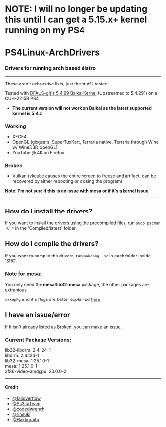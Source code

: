 # NOTE: I will no longer be updating this until I can get a 5.15.x+ kernel running on my PS4


# PS4Linux-ArchDrivers
### Drivers for running arch based distro
___
These aren't exhaustive lists, just the stuff I tested.

Tested with [DFAUS-git's 5.4.99 Baikal Kernel](https://github.com/DFAUS-git/ps4-linux-kernel-5.4.99-baikal) (Upstreamed to 5.4.291) on a CUH-2215B PS4

- **The current version will not work on Baikal as the latest supported kernel is 5.4.x**
### Working
* XFCE4
* OpenGL (glxgears, SuperTuxKart, Terraria native, Terraria through Wine w/ WineD3D OpenGL)
* YouTube @ 4K on Firefox
### Broken
* Vulkan (vkcube causes the entire screen to freeze and artifact, can be recovered by either rebooting or closing the program)

**Note: I'm not sure if this is an issue with mesa or if it's a kernel issue**

------------

## How do I install the drivers?
If you want to install the drivers using the precompiled files, run ```sudo pacman -U *``` in the 'Compiled/latest' folder.

## How do I compile the drivers?
If you want to compile the drivers, run ```makepkg -sr``` in each folder inside 'SRC'.

### Note for mesa:
You only need the **mesa**/**lib32-mesa** package, the other packages are extranious

`makepkg` and it's flags are better explained [here](https://archlinux.org/pacman/makepkg.8.html)
## I have an issue/error

If it isn't already listed as [Broken](#broken), you can make an issue.

### Current Package Versions:
lib32-libdrm: 2.4.124-1<br>
libdrm: 2.4.124-1<br>
lib32-mesa: 1:25.1.0-1<br>
mesa: 1:25.1.0-1<br>
xf86-video-amdgpu: 23.0.0-2<br>

-----------

#### Credit
- [@failoverflow](https://github.com/fail0verflow)
- [@Ps3itaTeam](https://github.com/Ps3itaTeam)
- [@codedwrench](https://github.com/codedwrench)
- [@rinsuki](https://github.com/rinsuki)
- [@Hakkuraifu](https://github.com/Hakkuraifu)
